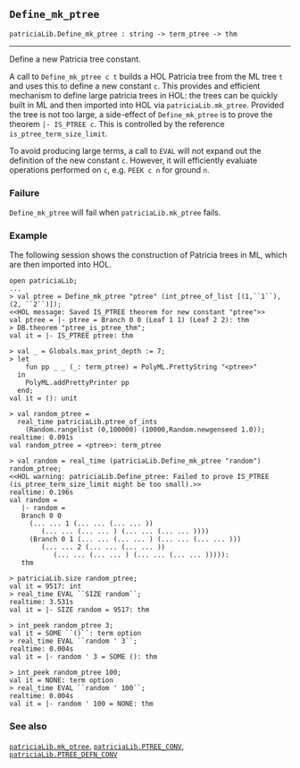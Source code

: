 ## `Define_mk_ptree`

``` hol4
patriciaLib.Define_mk_ptree : string -> term_ptree -> thm
```

------------------------------------------------------------------------

Define a new Patricia tree constant.

A call to `Define_mk_ptree c t` builds a HOL Patricia tree from the ML
tree `t` and uses this to define a new constant `c`. This provides and
efficient mechanism to define large patricia trees in HOL: the trees can
be quickly built in ML and then imported into HOL via
`patriciaLib.mk_ptree`. Provided the tree is not too large, a
side-effect of `Define_mk_ptree` is to prove the theorem
`|- IS_PTREE c`. This is controlled by the reference
`is_ptree_term_size_limit`.

To avoid producing large terms, a call to `EVAL` will not expand out the
definition of the new constant `c`. However, it will efficiently
evaluate operations performed on `c`, e.g. `PEEK c n` for ground `n`.

### Failure

`Define_mk_ptree` will fail when `patriciaLib.mk_ptree` fails.

### Example

The following session shows the construction of Patricia trees in ML,
which are then imported into HOL.

``` hol4
open patriciaLib;
...
> val ptree = Define_mk_ptree "ptree" (int_ptree_of_list [(1,``1``), (2, ``2``)]);
<<HOL message: Saved IS_PTREE theorem for new constant "ptree">>
val ptree = |- ptree = Branch 0 0 (Leaf 1 1) (Leaf 2 2): thm
> DB.theorem "ptree_is_ptree_thm";
val it = |- IS_PTREE ptree: thm

> val _ = Globals.max_print_depth := 7;
> let
    fun pp _ _ (_: term_ptree) = PolyML.PrettyString "<ptree>"
  in
    PolyML.addPrettyPrinter pp
  end;
val it = (): unit

> val random_ptree =
  real_time patriciaLib.ptree_of_ints
    (Random.rangelist (0,100000) (10000,Random.newgenseed 1.0));
realtime: 0.091s
val random_ptree = <ptree>: term_ptree

> val random = real_time (patriciaLib.Define_mk_ptree "random") random_ptree;
<<HOL warning: patriciaLib.Define_ptree: Failed to prove IS_PTREE (is_ptree_term_size_limit might be too small).>>
realtime: 0.196s
val random =
   |- random =
   Branch 0 0
     (... ... 1 (... ... (... ... ))
        (... ... (... ... ) (... ... (... ... ))))
     (Branch 0 1 (... ... (... ... ) (... ... (... ... )))
        (... ... 2 (... ... (... ... ))
           (... ... (... ... ) (... ... (... ... ))))):
   thm

> patriciaLib.size random_ptree;
val it = 9517: int
> real_time EVAL ``SIZE random``;
realtime: 3.531s
val it = |- SIZE random = 9517: thm

> int_peek random_ptree 3;
val it = SOME ``()``: term option
> real_time EVAL ``random ' 3``;
realtime: 0.004s
val it = |- random ' 3 = SOME (): thm

> int_peek random_ptree 100;
val it = NONE: term option
> real_time EVAL ``random ' 100``;
realtime: 0.004s
val it = |- random ' 100 = NONE: thm
```

### See also

[`patriciaLib.mk_ptree`](#patriciaLib.mk_ptree),
[`patriciaLib.PTREE_CONV`](#patriciaLib.PTREE_CONV),
[`patriciaLib.PTREE_DEFN_CONV`](#patriciaLib.PTREE_DEFN_CONV)
